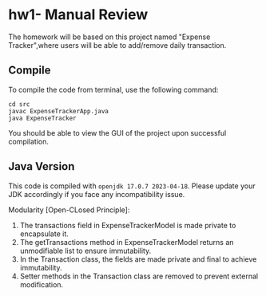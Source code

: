 # hw1- Manual Review

The homework will be based on this project named "Expense Tracker",where users will be able to add/remove daily transaction. 

## Compile

To compile the code from terminal, use the following command:
```
cd src
javac ExpenseTrackerApp.java
java ExpenseTracker
```

You should be able to view the GUI of the project upon successful compilation. 

## Java Version
This code is compiled with ```openjdk 17.0.7 2023-04-18```. Please update your JDK accordingly if you face any incompatibility issue.

Modularity [Open-CLosed Principle]:

1. The transactions field in ExpenseTrackerModel is made private to encapsulate it.
2. The getTransactions method in ExpenseTrackerModel returns an unmodifiable list to ensure immutability.
3. In the Transaction class, the fields are made private and final to achieve immutability.
4. Setter methods in the Transaction class are removed to prevent external modification.